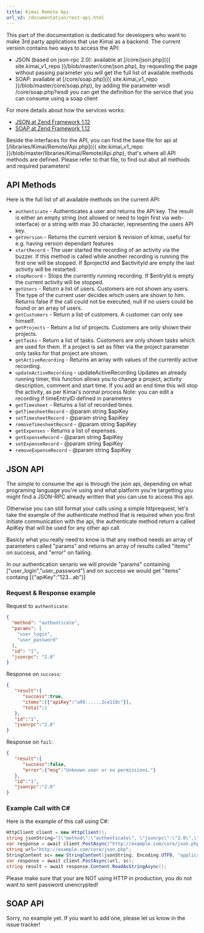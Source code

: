 ```yaml
---
title: Kimai Remote Api
url_v2: /documentation/rest-api.html
---
```


This part of the documentation is dedicated for developers who want to make 3rd party applications that use Kimai as a backend. 
The current version contains two ways to access the API:
 
- JSON (based on json-rpc 2.0): available at [/core/json.php]({{ site.kimai_v1_repo }}/blob/master/core/json.php), by requesting the page without passing parameter you will get the full list of available methods
- SOAP: available at [/core/soap.php]({{ site.kimai_v1_repo }}/blob/master/core/soap.php), by adding the parameter wsdl /core/soap.php?wsdl you can get the definition for the service that you can consume using a soap client

For more details about how the services works:

- [JSON at Zend Framework 1.12](https://framework.zend.com/manual/1.12/en/zend.json.server.html)
- [SOAP at Zend Framework 1.12](https://framework.zend.com/manual/1.12/en/zend.soap.server.html)

Beside the interfaces for the API, you can find the base file for api at [/libraries/Kimai/Remote/Api.php]({{ site.kimai_v1_repo }}/blob/master/libraries/Kimai/Remote/Api.php), that's where all API methods are defined.
Please refer to that file, to find out abut all methods and required parameters!

## API Methods 

Here is the full list of all available methods on the current API:

 - `authenticate` - Authenticates a user and returns the API key. The result is either an empty string (not allowed or need to login first via web-interface) or a string with max 30 character, representing the users API key.
 - `getVersion` - Returns the current version & revision of kimai, useful for e.g. having version dependant features
 - `startRecord` - The user started the recording of an activity via the buzzer. If this method is called while another recording is running the first one will be stopped. If $projectId and $activityId are empty the last activity will be restarted.
 - `stopRecord` - Stops the currently running recording. If $entryId is empty the current activity will be stopped.
 - `getUsers` - Return a list of users. Customers are not shown any users. The type of the current user decides which users are shown to him. Returns false if the call could not be executed, null if no users could be found or an array of users.
 - `getCustomers` - Return a list of customers. A customer can only see himself.
 - `getProjects` - Return a list of projects. Customers are only shown their projects.
 - `getTasks` - Return a list of tasks. Customers are only shown tasks which are used for them. If a project is set as filter via the project parameter only tasks for that project are shown.
 - `getActiveRecording` - Returns an array with values of the currently active recording.
 - `updateActiveRecording` - updateActiveRecording Updates an already running timer, this function allows you to change a project, activity description, comment and start time. If you add an end time this will stop the activity, as per Kimai's normal process Note: you can edit a recording if timeEntryID defined in parameters
 - `getTimesheet` - Returns a list of recorded times.
 - `getTimesheetRecord` - @param string $apiKey
 - `setTimesheetRecord` - @param string $apiKey
 - `removeTimesheetRecord` - @param string $apiKey
 - `getExpenses` - Returns a list of expenses.
 - `getExpenseRecord` - @param string $apiKey
 - `setExpenseRecord` - @param string $apiKey
 - `removeExpenseRecord` - @param string $apiKey


## JSON API

The simple to consume the api is through the json api, depending on what programing language you're using and what platform you're targetting you might find a JSON-RPC already written that you can use to access this api.

Otherwise you can still format your calls using a simple httprequest, let's take the example of the authenticate method that is required when you first initiate communication with the api, the authenticate method return a called ApiKey that will be used for any other api call.

Basicly what you really need to know is that any method needs an array of parameters called "params" and returns an array of results called "items" on success, and "error" on failing. 

In our authentication senario we will provide "params" containing ["user_login","user_password"] and on success we would get "items" containg [{"apiKey":"123...ab"}]

### Request & Response example

Request to `authenticate`:

```json
{
  "method": "authenticate",
  "params": [
    "user_login",
    "user_password"
  ],
  "id": "1",
  "jsonrpc": "2.0"
}
```

Response on `success`:

```json
{  
   "result":{  
      "success":true,
      "items":[{"apiKey":"a99......2ce110c"}],
      "total":1
   },
   "id":"1",
   "jsonrpc":"2.0"
}
```

Response on `fail`:
 
```json
{  
   "result":{  
      "success":false,
      "error":{"msg":"Unknown user or no permissions."}
   },
   "id":"1",
   "jsonrpc":"2.0"
}
```

### Example Call with C\#

Here is the example of this call using C#:

```csharp
HttpClient client = new HttpClient();
string jsonString="{\"method\":\"authenticate\", \"jsonrpc\":\"2.0\",\"id\":\"1\",\"params\":[\"my_login\",\"my_password\"]}";
var response = await client.PostAsync("http://example.com/core/json.php", new StringContent(req_obj.ToString(), Encoding.UTF8, "application/json"));
string url="http://example.com/core/json.php";
StringContent sc= new StringContent(jsonString, Encoding.UTF8, "application/json")
var response = await client.PostAsync(url, sc);
string result = await response.Content.ReadAsStringAsync();
```

Please make sure that your are NOT using HTTP in production, you do not want to sent password unencrypted!

## SOAP API

Sorry, no example yet. If you want to add one, please let us know in the issue tracker!

